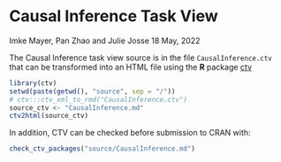 Causal Inference Task View
================
Imke Mayer, Pan Zhao and Julie Josse
18 May, 2022

<!-- README.md is generated from README.Rmd. Please edit that file -->

The Causal Inference task view source is in the file
`CausalInference.ctv` that can be transformed into an HTML file using
the **R** package [ctv](https://CRAN.R-project.org/package=ctv)

``` r
library(ctv)
setwd(paste(getwd(), "source", sep = "/"))
# ctv:::ctv_xml_to_rmd("CausalInference.ctv")
source_ctv <- "CausalInference.md"
ctv2html(source_ctv)
```

In addition, CTV can be checked before submission to CRAN with:

``` r
check_ctv_packages("source/CausalInference.md")
```
